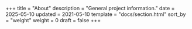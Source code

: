 +++
title = "About"
description = "General project information."
date = 2025-05-10
updated = 2021-05-10
template = "docs/section.html"
sort_by = "weight"
weight = 0
draft = false
+++
